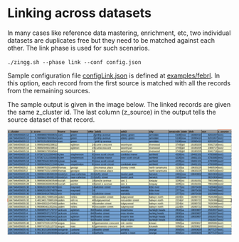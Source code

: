 # Linking across datasets

In many cases like reference data mastering, enrichment, etc, two individual datasets are duplicates free but they need to be matched against each other. The link phase is used for such scenarios.

`./zingg.sh --phase link --conf config.json`

Sample configuration file [configLink.json](../../examples/febrl/configLink.json) is defined at [examples/febrl](https://github.com/zinggAI/zingg/tree/main/examples/febrl). In this option, each record from the first source is matched with all the records from the remaining sources.

The sample output is given in the image below. The linked records are given the same z\_cluster id. The last column (z\_source) in the output tells the source dataset of that record.

![Link results](../../assets/link.png)
